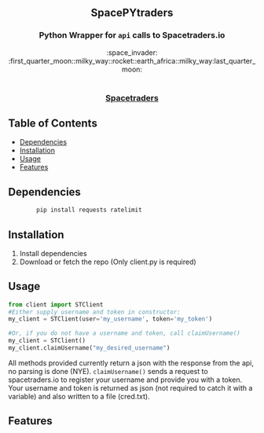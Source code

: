<h2 align="center"> SpacePYtraders </h2>
<h3 align="center"><strong>Python Wrapper for <code>api</code> calls to Spacetraders.io</strong></h3>

<div align="center">
	:space_invader:
</div>
<div align="center">
	:first_quarter_moon::milky_way::rocket::earth_africa::milky_way:last_quarter_moon:
</div>

<br />

<div align="center">
	<h3>
		<a href="https://spacetraders.io/">
			Spacetraders
		</a>
	</h3>
</div>


## Table of Contents
- [Dependencies](#Dependencies)
- [Installation](#Installation)
- [Usage](#Usage)
- [Features](#Features)


## Dependencies
```sh
		pip install requests ratelimit
```

## Installation
1. Install dependencies
2. Download or fetch the repo (Only client.py is required)

## Usage
```py
from client import STClient
#Either supply username and token in constructor:
my_client = STClient(user='my_username', token='my_token')

#Or, if you do not have a username and token, call claimUsername()
my_client = STClient()
my_client.claimUsername("my_desired_username")

```
All methods provided currently return a json with the response from the api, no parsing is done (NYE).
<code>claimUsername()</code> sends a request to spacetraders.io to register your username and provide you with a token. Your username and token is returned as json (not required to catch it with a variable) and also written to a file (cred.txt).
## Features


